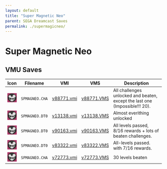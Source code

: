 ```yaml
---
layout: default
title: "Super Magnetic Neo"
parent: SEGA Dreamcast Saves
permalink: ./supermagicneo/
---
```

# Super Magnetic Neo

## VMU Saves

| Icon | Filename | VMI | VMS | Description |
|------|----------|-----|-----|-------------|
| ![Super Magnetic Neo](../icons/SPMAGNEO.CHA.GIF) | `SPMAGNEO.CHA` | [v88771.vmi](v88771.vmi) | [v88771.VMS](v88771.VMS) | All challenges unlocked and beaten, except the last one (Impossible!!! 20).  |
| ![Super Magnetic Neo](../icons/SPMAGNEO.DT0.GIF) | `SPMAGNEO.DT0` | [v13138.vmi](v13138.vmi) | [v13138.VMS](v13138.VMS) | Almost everithing unlocked  |
| ![Super Magnetic Neo](../icons/SPMAGNEO.DT0.GIF) | `SPMAGNEO.DT0` | [v90163.vmi](v90163.vmi) | [v90163.VMS](v90163.VMS) | All levels passed, 8/16 rewards + lots of beaten challenges.  |
| ![Super Magnetic Neo](../icons/SPMAGNEO.DT0.GIF) | `SPMAGNEO.DT0` | [v83322.vmi](v83322.vmi) | [v83322.VMS](v83322.VMS) | All-levels passed. with 7/16 rewards.  |
| ![Super Magnetic Neo](../icons/SPMAGNEO.CHA.GIF) | `SPMAGNEO.CHA` | [v72773.vmi](v72773.vmi) | [v72773.VMS](v72773.VMS) | 30 levels beaten  |
